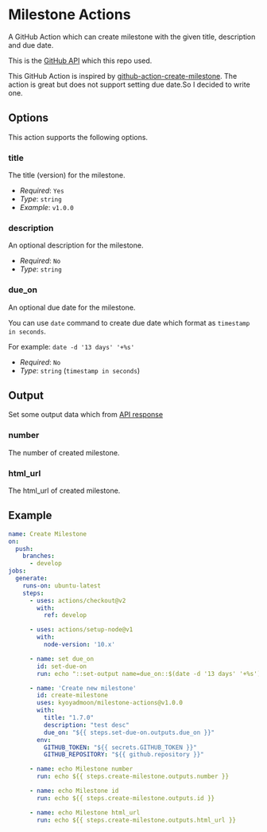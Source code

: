 # Milestone Actions

A GitHub Action which can create milestone with the given title, description and due date.

This is the [GitHub API](https://developer.github.com/v3/issues/milestones/#create-a-milestone) which this repo used.

This GitHub Action is inspired by [github-action-create-milestone](https://github.com/WyriHaximus/github-action-create-milestone).
The action is great but does not support setting due date.So I decided to write one.

## Options

This action supports the following options.

### title

The title (version) for the milestone.

* *Required*: `Yes`
* *Type*: `string`
* *Example*: `v1.0.0`

### description

An optional description for the milestone.

* *Required*: `No`
* *Type*: `string`

### due_on

An optional due date for the milestone.

You can use `date` command to create due date which format as `timestamp in seconds`.

For example: `date -d '13 days' '+%s'`

* *Required*: `No`
* *Type*: `string` (`timestamp in seconds`)

## Output

Set some output data which from [API response](https://developer.github.com/v3/issues/milestones/#response)

### number

The number of created milestone.

### html_url

The html_url of created milestone.

## Example

```yaml
name: Create Milestone
on:
  push:
    branches:
      - develop
jobs:
  generate:
    runs-on: ubuntu-latest
    steps:
      - uses: actions/checkout@v2
        with:
          ref: develop

      - uses: actions/setup-node@v1
        with:
          node-version: '10.x'

      - name: set due_on
        id: set-due-on
        run: echo "::set-output name=due_on::$(date -d '13 days' '+%s')"

      - name: 'Create new milestone'
        id: create-milestone
        uses: kyoyadmoon/milestone-actions@v1.0.0
        with:
          title: "1.7.0"
          description: "test desc"
          due_on: "${{ steps.set-due-on.outputs.due_on }}"
        env:
          GITHUB_TOKEN: "${{ secrets.GITHUB_TOKEN }}"
          GITHUB_REPOSITORY: "${{ github.repository }}"

      - name: echo Milestone number
        run: echo ${{ steps.create-milestone.outputs.number }}

      - name: echo Milestone id
        run: echo ${{ steps.create-milestone.outputs.id }}

      - name: echo Milestone html_url
        run: echo ${{ steps.create-milestone.outputs.html_url }}
```
